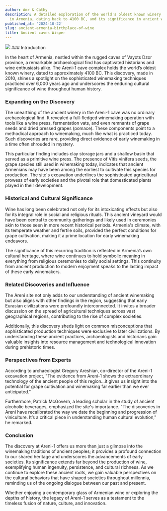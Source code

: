 ```yaml
---
author: Amr & Cathy
description: A detailed exploration of the world's oldest known winery discovered
  in Armenia, dating back to 4100 BC, and its significance in ancient winemaking practices.
published_at: '2024-10-22'
slug: ancient-armenia-birthplace-of-wine
title: Ancient caves Wisper
---
```


![](https://) ### Introduction

In the heart of Armenia, nestled within the rugged caves of Vayots Dzor province, a remarkable archaeological find has captivated historians and wine enthusiasts alike. The Areni-1 cave complex holds the world’s oldest known winery, dated to approximately 4100 BC. This discovery, made in 2010, shines a spotlight on the sophisticated winemaking techniques practiced over 6,000 years ago and underscores the enduring cultural significance of wine throughout human history.

### Expanding on the Discovery

The unearthing of the ancient winery in the Areni-1 cave was no ordinary archaeological find. It revealed a full-fledged winemaking operation with tools like a wine press, fermentation vats, and even remnants of grape seeds and dried pressed grapes (pomace). These components point to a methodical approach to winemaking, much like what is practiced today. Such discoveries are rare, providing direct evidence of early winemaking in a time often shrouded in mystery.

This particular finding includes clay storage jars and a shallow basin that served as a primitive wine press. The presence of Vitis vinifera seeds, the grape species still used in winemaking today, indicates that ancient Armenians may have been among the earliest to cultivate this species for production. The site's excavation underlines the sophisticated agricultural prowess of early societies and the pivotal role that domesticated plants played in their development.

### Historical and Cultural Significance

Wine has long been celebrated not only for its intoxicating effects but also for its integral role in social and religious rituals. This ancient vineyard would have been central to community gatherings and likely used in ceremonies akin to those seen in more recent historical periods. Armenia's climate, with its temperate weather and fertile soils, provided the perfect conditions for grape cultivation, making it a prime location for early winemaking endeavors.

The significance of this recurring tradition is reflected in Armenia’s own cultural heritage, where wine continues to hold symbolic meaning in everything from religious ceremonies to daily social settings. This continuity from ancient production to modern enjoyment speaks to the lasting impact of these early winemakers.

### Related Discoveries and Influence

The Areni site not only adds to our understanding of ancient winemaking but also aligns with other findings in the region, suggesting that early Eurasian civilizations were profoundly interconnected. It invites a broader discussion on the spread of agricultural techniques across vast geographical regions, contributing to the rise of complex societies.

Additionally, this discovery sheds light on common misconceptions that sophisticated production techniques were exclusive to later civilizations. By understanding these ancient practices, archaeologists and historians gain valuable insights into resource management and technological innovation during prehistoric times.

### Perspectives from Experts

According to archaeologist Gregory Areshian, co-director of the Areni-1 excavation project, "The evidence from Areni-1 shows the extraordinary technology of the ancient people of this region...it gives us insight into the potential for grape cultivation and winemaking far earlier than we ever anticipated."

Furthermore, Patrick McGovern, a leading scholar in the study of ancient alcoholic beverages, emphasized the site's importance. "The discoveries in Areni have recalibrated the way we date the beginning and progression of viniculture. It’s a critical piece in understanding human cultural evolution," he remarked.

### Conclusion

The discovery at Areni-1 offers us more than just a glimpse into the winemaking traditions of ancient peoples; it provides a profound connection to our shared heritage and underscores the advancements of early societies. Its significance extends far beyond the production of wine, exemplifying human ingenuity, persistence, and cultural richness. As we continue to explore these ancient roots, we gain valuable perspectives on the cultural behaviors that have shaped societies throughout millennia, reminding us of the ongoing dialogue between our past and present. 

Whether enjoying a contemporary glass of Armenian wine or exploring the depths of history, the legacy of Areni-1 serves as a testament to the timeless fusion of nature, culture, and innovation.